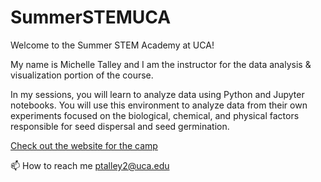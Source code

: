 # SummerSTEMUCA

Welcome to the Summer STEM Academy at UCA!

My name is Michelle Talley and I am the instructor for the data analysis & visualization portion of the course.

In my sessions, you will learn to analyze data using Python and Jupyter notebooks.  You will use this environment to analyze data from their own experiments focused on the biological, chemical, and physical factors responsible for seed dispersal and seed germination. 

[Check out the website for the camp](https://uca.edu/steminstitute/summer-stem-academy/) 

📫 How to reach me ptalley2@uca.edu
